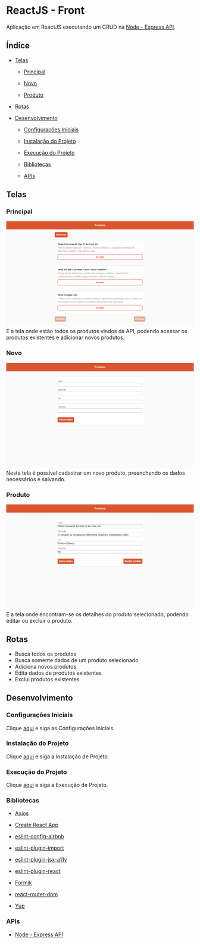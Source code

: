 # ReactJS - Front

Aplicação em ReactJS executando um CRUD na [Node - Express API](https://github.com/osvaldokalvaitir/node-express-api).

## Índice

- [Telas](#telas)

  - [Principal](#principal)

  - [Novo](#novo)

  - [Produto](#produto)

- [Rotas](#rotas)

- [Desenvolvimento](#desenvolvimento)

  - [Configurações Iniciais](#configurações-iniciais)

  - [Instalação do Projeto](#instalação-do-projeto)

  - [Execução do Projeto](#execução-do-projeto)

  - [Bibliotecas](#bibliotecas)

  - [APIs](#apis)

## Telas

### Principal

![Main](/assets/main.png)
É a tela onde estão todos os produtos vindos da API, podendo acessar os produtos existentes e adicionar novos produtos.

### Novo

![New](/assets/new.png)
Nesta tela é possível cadastrar um novo produto, preenchendo os dados necessários e salvando.

### Produto

![Product](/assets/product.png)
É a tela onde encontram-se os detalhes do produto selecionado, podendo editar ou excluir o produto.

## Rotas

- Busca todos os produtos
- Busca somente dados de um produto selecionado
- Adiciona novos produtos
- Edita dados de produtos existentes
- Exclui produtos existentes

## Desenvolvimento

### Configurações Iniciais

Clique [aqui](https://github.com/osvaldokalvaitir/projects-settings/blob/master/README.md) e siga as Configurações Iniciais.

### Instalação do Projeto

Clique [aqui](https://github.com/osvaldokalvaitir/projects-settings/blob/master/nodejs/nodejs.md) e siga a Instalação de Projeto.

### Execução do Projeto

Clique [aqui](https://github.com/osvaldokalvaitir/projects-settings/blob/master/nodejs/libs/create-react-app.md) e siga a Execução de Projeto.

### Bibliotecas

- [Axios](https://github.com/osvaldokalvaitir/projects-settings/blob/master/nodejs/libs/axios.md)

- [Create React App](https://github.com/osvaldokalvaitir/projects-settings/blob/master/nodejs/libs/create-react-app.md)

- [eslint-config-airbnb](https://github.com/osvaldokalvaitir/projects-settings/blob/master/nodejs/libs/eslint-config-airbnb.md)

- [eslint-plugin-import](https://github.com/osvaldokalvaitir/projects-settings/blob/master/nodejs/libs/eslint-plugin-import.md)

- [eslint-plugin-jsx-a11y](https://github.com/osvaldokalvaitir/projects-settings/blob/master/nodejs/libs/eslint-plugin-jsx-a11y.md)

- [eslint-plugin-react](https://github.com/osvaldokalvaitir/projects-settings/blob/master/nodejs/libs/eslint-plugin-react.md)

- [Formik](https://github.com/osvaldokalvaitir/projects-settings/blob/master/nodejs/libs/formik.md)

- [react-router-dom](https://github.com/osvaldokalvaitir/projects-settings/blob/master/nodejs/libs/react-router-dom.md)

- [Yup](https://github.com/osvaldokalvaitir/projects-settings/blob/master/nodejs/libs/yup.md)

### APIs

- [Node - Express API](https://github.com/osvaldokalvaitir/node-express-api)
